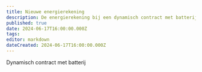 ```yaml
---
title: Nieuwe energierekening
description: De energierekening bij een dynamisch contract met batterij
published: true
date: 2024-06-17T16:00:00.000Z
tags: 
editor: markdown
dateCreated: 2024-06-17T16:00:00.000Z
---
```


Dynamisch contract met batterij
